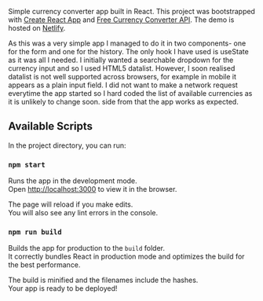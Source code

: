 Simple currency converter app built in React. This project was bootstrapped with [Create React App](https://github.com/facebook/create-react-app) and [Free Currency Converter API](https://free.currencyconverterapi.com/). The demo is hosted on [Netlify](https://agitated-minsky-d1cd43.netlify.com/).

As this was a very simple app I managed to do it in two components- one for the form and one for the history. The only hook I have used is useState as it was all I needed. I initially wanted a searchable dropdown for the currency input and so I used HTML5 datalist. However, I soon realised datalist is not well supported across browsers, for example in mobile it appears as a plain input field. I did not want to make a network request everytime the app started so I hard coded the list of available currencies as it is unlikely to change soon. side from that the app works as expected. 

## Available Scripts

In the project directory, you can run:

### `npm start`

Runs the app in the development mode.<br>
Open [http://localhost:3000](http://localhost:3000) to view it in the browser.

The page will reload if you make edits.<br>
You will also see any lint errors in the console.


### `npm run build`

Builds the app for production to the `build` folder.<br>
It correctly bundles React in production mode and optimizes the build for the best performance.

The build is minified and the filenames include the hashes.<br>
Your app is ready to be deployed!


